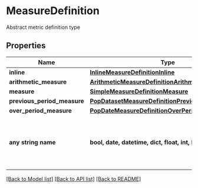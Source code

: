 # MeasureDefinition

Abstract metric definition type

## Properties
Name | Type | Description | Notes
------------ | ------------- | ------------- | -------------
**inline** | [**InlineMeasureDefinitionInline**](InlineMeasureDefinitionInline.md) |  | [optional] 
**arithmetic_measure** | [**ArithmeticMeasureDefinitionArithmeticMeasure**](ArithmeticMeasureDefinitionArithmeticMeasure.md) |  | [optional] 
**measure** | [**SimpleMeasureDefinitionMeasure**](SimpleMeasureDefinitionMeasure.md) |  | [optional] 
**previous_period_measure** | [**PopDatasetMeasureDefinitionPreviousPeriodMeasure**](PopDatasetMeasureDefinitionPreviousPeriodMeasure.md) |  | [optional] 
**over_period_measure** | [**PopDateMeasureDefinitionOverPeriodMeasure**](PopDateMeasureDefinitionOverPeriodMeasure.md) |  | [optional] 
**any string name** | **bool, date, datetime, dict, float, int, list, str, none_type** | any string name can be used but the value must be the correct type | [optional]

[[Back to Model list]](../README.md#documentation-for-models) [[Back to API list]](../README.md#documentation-for-api-endpoints) [[Back to README]](../README.md)


